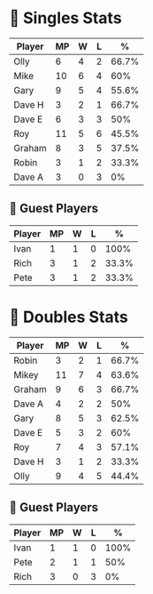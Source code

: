 # 🏓 Singles Stats

| Player  | MP | W | L | %      |
|---------|----|---|---|--------|
| Olly    | 6  | 4 | 2 | 66.7%  |
| Mike    | 10 | 6 | 4 | 60%    |
| Gary    | 9  | 5 | 4 | 55.6%  |
| Dave H  | 3  | 2 | 1 | 66.7%  |
| Dave E  | 6  | 3 | 3 | 50%    |
| Roy     | 11 | 5 | 6 | 45.5%  |
| Graham  | 8  | 3 | 5 | 37.5%  |
| Robin   | 3  | 1 | 2 | 33.3%  |
| Dave A  | 3  | 0 | 3 | 0%     |

## 🧾 Guest Players

| Player | MP | W | L | %    |
|--------|----|---|---|------|
| Ivan   | 1  | 1 | 0 | 100% |
| Rich   | 3  | 1 | 2 | 33.3% |
| Pete   | 3  | 1 | 2 | 33.3% |

<!-- SPLIT -->

# 🎾 Doubles Stats

| Player  | MP | W | L | %      |
|---------|----|---|---|--------|
| Robin   | 3  | 2 | 1 | 66.7%  |
| Mikey   | 11 | 7 | 4 | 63.6%  |
| Graham  | 9  | 6 | 3 | 66.7%  |
| Dave A  | 4  | 2 | 2 | 50%    |
| Gary    | 8  | 5 | 3 | 62.5%  |
| Dave E  | 5  | 3 | 2 | 60%    |
| Roy     | 7  | 4 | 3 | 57.1%  |
| Dave H  | 3  | 1 | 2 | 33.3%  |
| Olly    | 9  | 4 | 5 | 44.4%  |

## 🧾 Guest Players

| Player | MP | W | L | %    |
|--------|----|---|---|------|
| Ivan   | 1  | 1 | 0 | 100% |
| Pete   | 2  | 1 | 1 | 50%  |
| Rich   | 3  | 0 | 3 | 0%   |